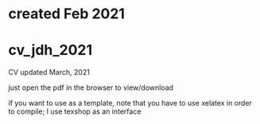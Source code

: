 
# created Feb 2021

# cv_jdh_2021
CV updated March, 2021

just open the pdf in the browser to view/download

if you want to use as a template, note that you have to use xelatex in order to compile;
I use texshop as an interface
